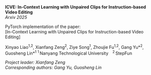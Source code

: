 **ICVE: In-Context Learning with Unpaired Clips for Instruction-based Video Editing**  
*Arxiv 2025*

PyTorch implementation of the paper:  
[In-Context Learning with Unpaired Clips for Instruction-based Video Editing]

Xinyao Liao<sup>1,2</sup>, Xianfang Zeng<sup>2</sup>, Ziye Song<sup>1</sup>, Zhoujie Fu<sup>1,2</sup>, Gang Yu*<sup>2</sup>, Guosheng Lin*<sup>1</sup>
<sup>1</sup> Nanyang Technological University <sup>2</sup> StepFun

*Project leader:* *Xianfang Zeng*  
*Corresponding authors:* *Gang Yu, Guosheng Lin*